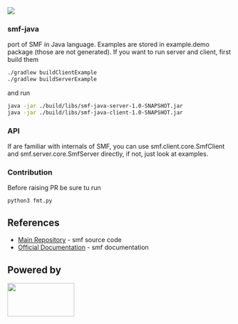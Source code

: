 ![][license img]

### smf-java
port of SMF in Java language.
Examples are stored in example.demo package (those are not generated). If you want to run server and client, first build them
```bash
./gradlew buildClientExample
./gradlew buildServerExample
```
and run
```bash
java -jar ./build/libs/smf-java-server-1.0-SNAPSHOT.jar
java -jar ./build/libs/smf-java-client-1.0-SNAPSHOT.jar
```

### API
If are familiar with internals of SMF, you can use smf.client.core.SmfClient and smf.server.core.SmfServer directly, if not, just look at examples.

### Contribution
Before raising PR be sure tu run
```
python3 fmt.py
```


## References

* [Main Repository](https://github.com/smfrpc/smf) - smf source code
* [Official Documentation](https://smfrpc.github.io/smf/) - smf documentation

## Powered by
<img src="http://normanmaurer.me/presentations/2014-netflix-netty/images/netty_logo.png" height="75" width="150">

[license img]:https://img.shields.io/badge/License-Apache%202-blue.svg

